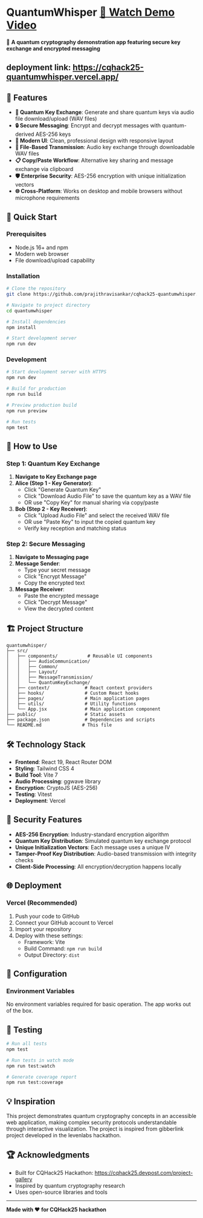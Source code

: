 # QuantumWhisper [🎥 Watch Demo Video](https://www.youtube.com/watch?v=-WGL136hOX8)


🔐 **A quantum cryptography demonstration app featuring secure key exchange and encrypted messaging**

## deployment link: https://cqhack25-quantumwhisper.vercel.app/

<!-- [![Live Demo](https://img.shields.io/badge/Live-Demo-blue)](https://your-app-url.vercel.app)
[![Built with React](https://img.shields.io/badge/Built%20with-React-61dafb)](https://reactjs.org/)
[![Powered by Vite](https://img.shields.io/badge/Powered%20by-Vite-646cff)](https://vitejs.dev/) -->

## 🌟 Features

- **🔑 Quantum Key Exchange**: Generate and share quantum keys via audio file download/upload (WAV files)
- **🔒 Secure Messaging**: Encrypt and decrypt messages with quantum-derived AES-256 keys
- **📱 Modern UI**: Clean, professional design with responsive layout
- **📁 File-Based Transmission**: Audio key exchange through downloadable WAV files
- **📋 Copy/Paste Workflow**: Alternative key sharing and message exchange via clipboard
- **🛡️ Enterprise Security**: AES-256 encryption with unique initialization vectors
- **🌐 Cross-Platform**: Works on desktop and mobile browsers without microphone requirements

## 🚀 Quick Start

### Prerequisites

- Node.js 16+ and npm
- Modern web browser
- File download/upload capability

### Installation

```bash
# Clone the repository
git clone https://github.com/prajithravisankar/cqhack25-quantumwhisper.git

# Navigate to project directory
cd quantumwhisper

# Install dependencies
npm install

# Start development server
npm run dev
```

### Development

```bash
# Start development server with HTTPS
npm run dev

# Build for production
npm run build

# Preview production build
npm run preview

# Run tests
npm test
```

## 🎯 How to Use

### Step 1: Quantum Key Exchange

1. **Navigate to Key Exchange page**
2. **Alice (Step 1 - Key Generator)**:
   - Click "Generate Quantum Key"
   - Click "Download Audio File" to save the quantum key as a WAV file
   - OR use "Copy Key" for manual sharing via copy/paste
3. **Bob (Step 2 - Key Receiver)**:
   - Click "Upload Audio File" and select the received WAV file
   - OR use "Paste Key" to input the copied quantum key
   - Verify key reception and matching status

### Step 2: Secure Messaging

1. **Navigate to Messaging page**
2. **Message Sender**:
   - Type your secret message
   - Click "Encrypt Message"
   - Copy the encrypted text
3. **Message Receiver**:
   - Paste the encrypted message
   - Click "Decrypt Message"
   - View the decrypted content

## 🏗️ Project Structure

```
quantumwhisper/
├── src/
│   ├── components/           # Reusable UI components
│   │   ├── AudioCommunication/
│   │   ├── Common/
│   │   ├── Layout/
│   │   ├── MessageTransmission/
│   │   └── QuantumKeyExchange/
│   ├── context/             # React context providers
│   ├── hooks/               # Custom React hooks
│   ├── pages/               # Main application pages
│   ├── utils/               # Utility functions
│   └── App.jsx              # Main application component
├── public/                  # Static assets
├── package.json             # Dependencies and scripts
└── README.md               # This file
```

## 🛠️ Technology Stack

- **Frontend**: React 19, React Router DOM
- **Styling**: Tailwind CSS 4
- **Build Tool**: Vite 7
- **Audio Processing**: ggwave library
- **Encryption**: CryptoJS (AES-256)
- **Testing**: Vitest
- **Deployment**: Vercel

## 🔐 Security Features

- **AES-256 Encryption**: Industry-standard encryption algorithm
- **Quantum Key Distribution**: Simulated quantum key exchange protocol
- **Unique Initialization Vectors**: Each message uses a unique IV
- **Tamper-Proof Key Distribution**: Audio-based transmission with integrity checks
- **Client-Side Processing**: All encryption/decryption happens locally

## 🌐 Deployment

### Vercel (Recommended)

1. Push your code to GitHub
2. Connect your GitHub account to Vercel
3. Import your repository
4. Deploy with these settings:
   - Framework: Vite
   - Build Command: `npm run build`
   - Output Directory: `dist`


## 🔧 Configuration

### Environment Variables

No environment variables required for basic operation. The app works out of the box.


## 🧪 Testing

```bash
# Run all tests
npm test

# Run tests in watch mode
npm run test:watch

# Generate coverage report
npm run test:coverage
```

## 💡 Inspiration

This project demonstrates quantum cryptography concepts in an accessible web application, making complex security protocols understandable through interactive visualization. The project is inspired from gibberlink project developed in the levenlabs hackathon.


## 🏆 Acknowledgments

- Built for CQHack25 Hackathon: https://cqhack25.devpost.com/project-gallery
- Inspired by quantum cryptography research
- Uses open-source libraries and tools

---

**Made with ❤️ for CQHack25 hackathon**
